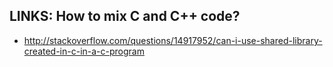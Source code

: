 LINKS: How to mix C and C++ code?
---------------------------------
* http://stackoverflow.com/questions/14917952/can-i-use-shared-library-created-in-c-in-a-c-program
